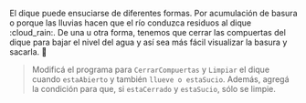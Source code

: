 <gs-attire attire-url="https://raw.githubusercontent.com/MumukiProject/mumuki-guia-gobstones-hidrica-secundaria/master/assets/attires/config_1581951367374.json"></gs-attire>

El dique puede ensuciarse de diferentes formas. Por acumulación de basura o porque las lluvias hacen que el río conduzca residuos al dique :cloud_rain:. De una u otra forma, tenemos que cerrar las compuertas del dique para bajar el nivel del agua y así sea más fácil visualizar la basura y sacarla. :put_litter_in_its_place:

> Modificá el programa para `CerrarCompuertas` y `Limpiar` el dique cuando `estaAbierto` y también `llueve o estaSucio`. Además, agregá la condición para que, si `estaCerrado` y `estaSucio`, sólo se limpie. 